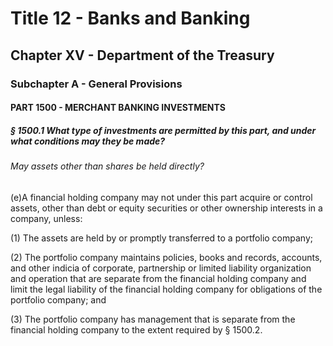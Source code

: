 
# Title 12 - Banks and Banking
## Chapter XV - Department of the Treasury
### Subchapter A - General Provisions
#### PART 1500 - MERCHANT BANKING INVESTMENTS
##### § 1500.1 What type of investments are permitted by this part, and under what conditions may they be made?
###### May assets other than shares be held directly?

(e)A financial holding company may not under this part acquire or control assets, other than debt or equity securities or other ownership interests in a company, unless:

(1) The assets are held by or promptly transferred to a portfolio company;

(2) The portfolio company maintains policies, books and records, accounts, and other indicia of corporate, partnership or limited liability organization and operation that are separate from the financial holding company and limit the legal liability of the financial holding company for obligations of the portfolio company; and

(3) The portfolio company has management that is separate from the financial holding company to the extent required by § 1500.2.
